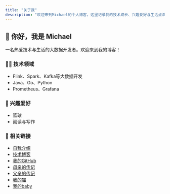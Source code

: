 ```yaml
---
title: "关于我"
description: "欢迎来到Michael的个人博客，这里记录我的技术成长、兴趣爱好与生活点滴。"
---
```


## 👋 你好，我是 Michael

一名热爱技术与生活的大数据开发者。欢迎来到我的博客！

### 🧑‍💻 技术领域
- Flink、Spark、Kafka等大数据开发
- Java、Go、Python
- Prometheus、Grafana


### 🎯 兴趣爱好
- 篮球
- 阅读与写作


### 🔗 相关链接
- [自我介绍](/posts/myself)
- [技术博客](/posts/myself/the_skill_learnd/the_skill_learnd.md)
- [我的GitHub](https://github.com/michaelwang123)
- [母亲的传记](/posts/mother-biography/)
- [父亲的传记](/posts/father-biography/)
- [我的猫](/posts/my-cat/)
- [我的baby](/posts/my-baby/)